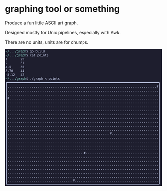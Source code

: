 # graphing tool or something

Produce a fun little ASCII art graph.

Designed mostly for Unix pipelines, especially with Awk.

There are no units, units are for chumps.

![](screenshot.png)

